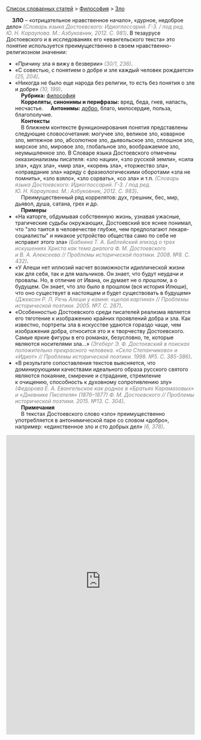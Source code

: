 <style>
st { color: Gray;
  font-style: italic;}
</style>

[Список словарных статей](https://thesaurus-dostoevsky.github.io/Thesaurus/) > [Философия](philosophy.md) > [Зло](зло.md) 

&nbsp;&nbsp;&nbsp;&nbsp;**ЗЛО** – «отрицательное нравственное начало»,  «дурное, недоброе дело» <st>(Словарь языка Достоевского: Идиоглоссарий. Г-З. / под ред. Ю. Н. Караулова. M.: Азбуковник, 2012. C. 981)</st>. В тезаурусе Достоевского и в исследованиях его «евангельского текста» это понятие используется преимущественно в своем нравственно-религиозном значении:
* «Причину зла я вижу в безверии» <st>(30/1, 236)</st>.
* «С совестью,   с понятием о добре и зле каждый человек рождается» <st>(25, 204)</st>.
* «Никогда  не было еще народа  без религии,  то есть без понятия  о зле и добре» <st>(10, 199)</st>.  
&nbsp;&nbsp;&nbsp;&nbsp;**Рубрика:** [философия](philosophy.md)  
&nbsp;&nbsp;&nbsp;&nbsp;**Корреляты, синонимы и перифразы:** вред, беда, гнев, напасть, несчастье.
&nbsp;&nbsp;&nbsp;&nbsp;**Антонимы:** [добро](добро.md), благо, милосердие, польза, благополучие.  
&nbsp;&nbsp;&nbsp;&nbsp;**Контексты**  
&nbsp;&nbsp;&nbsp;&nbsp;В ближнем контексте функционирования понятия  представлены следующие словосочетания: могучее зло, великое зло, коварное зло, мятежное зло, абсолютное зло, дьявольское зло, сплошное зло, мирское зло, мировое зло, глобальное зло, воображаемое зло,  неумышленное зло. В Словаре языка Достоевского отмечены окказионализмы писателя: «зло нации»,  «зло русской земли», «сила зла», «дух зла», «мир зла», «корень зла», «торжество зла», «оправдание зла» наряду с фразеологическими оборотами «зла не помнить»,  «зло взяло»,  «зло сорвать»,  «со зла» и т.п. <st>(Словарь языка Достоевского: Идиоглоссарий. Г-З. / под ред. Ю. Н. Караулова. M.: Азбуковник, 2012. C. 983)</st>.  
&nbsp;&nbsp;&nbsp;&nbsp;Преимущественный ряд коррелятов: дух, грешник, бес, мир, дьявол, душа, сатана, грех и др.   
&nbsp;&nbsp;&nbsp;&nbsp;**Примеры**  
* «На каторге, обдумывая собственную жизнь, узнавая ужасные, трагические судьбы окружающих, Достоевский все яснее понимал, что "зло таится в человечестве глубже, чем предполагают лекаря-социалисты" и никакое устройство общества само по себе не исправит этого зла» <st>(Бабкина Т. А. Библейский эпизод о трех искушениях Христа как тема диалога Ф. М. Достоевского и В. А. Алексеева // Проблемы исторической поэтики. 2008. №8. С. 432)</st>.
* «У Алеши нет иллюзий насчет возможности идиллической жизни как для себя, так и для мальчиков. Он знает, что будут неудачи и провалы. Но, в отличие от Ивана, он думает не о *прошлом*, а о будущем. Он знает, что зло было в прошлом (вся история Илюши), что оно существует в настоящем и будет существовать в будущем» <st>(Джексон Р. Л. Речь Алеши у камня: «целая картина» // Проблемы исторической поэтики. 2005. №7. С. 287)</st>.
* «Особенностью Достоевского среди писателей реализма является его тяготение к изображению крайних проявлений добра и зла. Как известно, портреты зла в искусстве удаются гораздо чаще, чем изображения добра, относится это и к творчеству Достоевского. Самые яркие фигуры в его романах, безусловно, те, которые являются носителями зла…» <st>(Эгеберг Э. Ф. Достоевский в поисках положительно прекрасного человека. «Село Степанчиково» и «Идиот» // Проблемы исторической поэтики. 1998. №5. С. 385-386)</st>.
* «В результате сопоставления текстов выясняется, что доминирующими качествами идеального образа русского святого являются покаяние, смирение и страдание, стремление к очищению, способность к духовному сопротивлению злу» <st>(Федорова Е. А. Евангельское как родное в «Братьях Карамазовых» и «Дневнике Писателя» (1876–1877) Ф. М. Достоевского // Проблемы исторической поэтики. 2015. №13. С. 304)</st>.  <br>
&nbsp;&nbsp;&nbsp;&nbsp;**Примечания**  
&nbsp;&nbsp;&nbsp;&nbsp;В текстах Достоевского слово «зло» преимущественно употребляется в антонимической паре со словом «добро», например: «единственное зло и сто добрых дел» <st>(6, 378)</st>.

<iframe src="https://thesaurus-dostoevsky.github.io/nk/зло.html" style="border:0px;width:100%;height:800px" allowfullscreen="true" webkitallowfullscreen="true" mozallowfullscreen="true">
